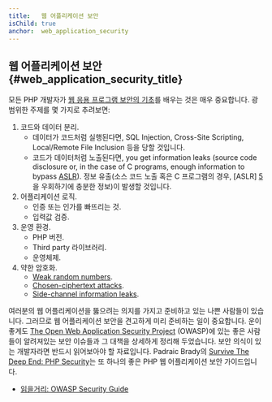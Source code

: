 ```yaml
---
title:   웹 어플리케이션 보안
isChild: true
anchor:  web_application_security
---
```


## 웹 어플리케이션 보안 {#web_application_security_title}

모든 PHP 개발자가 [웹 응용 프로그램 보안의 기초][4]를 배우는 것은 매우 중요합니다. 광범위한 주제를 몇 가지로 추려보면:

1. 코드와 데이터 분리.
   * 데이터가 코드처럼 실행된다면, SQL Injection, Cross-Site Scripting, Local/Remote File Inclusion 등을 당할 것입니다.
   * 코드가 데이터처럼 노출된다면, you get information leaks (source code disclosure or, in the case of C programs,
     enough information to bypass [ASLR][5]). 정보 유출(소스 코드 노출 혹은 C 프로그램의 경우, [ASLR] [5]을 우회하기에 충분한 정보)이 발생할 것입니다.
2. 어플리케이션 로직.
   * 인증 또는 인가를 빠뜨리는 것.
   * 입력값 검증.
3. 운영 환경.
   * PHP 버전.
   * Third party 라이브러리.
   * 운영체제.
4. 약한 암호화.
   * [Weak random numbers][6].
   * [Chosen-ciphertext attacks][7].
   * [Side-channel information leaks][8].

여러분의 웹 어플리케이션을 뚫으려는 의지를 가지고 준비하고 있는 나쁜 사람들이 있습니다. 그러므로 웹 어플리케이션
보안을 견고하게 미리 준비하는 일이 중요합니다. 운이 좋게도 [The Open Web Application Security Project][1] (OWASP)에
있는 좋은 사람들이 알려져있는 보안 이슈들과 그 대책을 상세하게 정리해 두었습니다. 보안 의식이 있는 개발자라면 반드시
읽어보아야 할 자료입니다.  Padraic Brady의 [Survive The Deep End: PHP Security][3]는 또 하나의 좋은 PHP 웹 어플리케이션 보안 가이드입니다.

* [읽을거리: OWASP Security Guide][2]


[1]: https://www.owasp.org/
[2]: https://www.owasp.org/index.php/Guide_Table_of_Contents
[3]: https://phpsecurity.readthedocs.io/en/latest/index.html
[4]: https://paragonie.com/blog/2015/08/gentle-introduction-application-security
[5]: https://www.techtarget.com/searchsecurity/definition/address-space-layout-randomization-ASLR
[6]: https://paragonie.com/blog/2016/01/on-design-and-implementation-stealth-backdoor-for-web-applications
[7]: https://paragonie.com/blog/2015/05/using-encryption-and-authentication-correctly
[8]: https://blog.ircmaxell.com/2014/11/its-all-about-time.html
